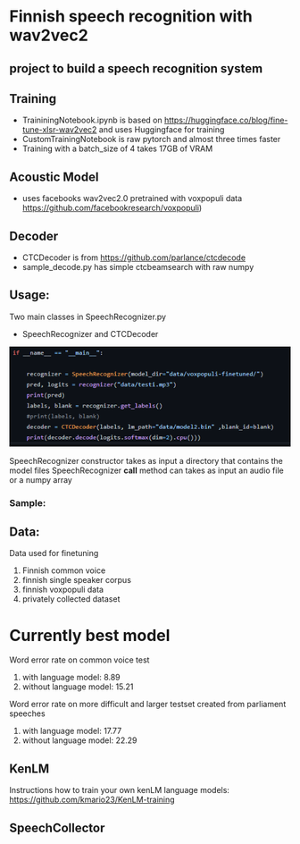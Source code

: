 # Finnish speech recognition with wav2vec2

## project to build a speech recognition system

## Training
- TraininingNotebook.ipynb is based on https://huggingface.co/blog/fine-tune-xlsr-wav2vec2 and uses Huggingface for training
- CustomTrainingNotebook is raw pytorch and almost three times faster
- Training with a batch_size of 4 takes 17GB of VRAM

## Acoustic Model
- uses facebooks wav2vec2.0 pretrained with voxpopuli data https://github.com/facebookresearch/voxpopuli)

## Decoder

- CTCDecoder is from https://github.com/parlance/ctcdecode
- sample_decode.py has simple ctcbeamsearch with raw numpy 

## Usage:

Two main classes in SpeechRecognizer.py
- SpeechRecognizer and CTCDecoder

![alt text](https://github.com/SampoImmonen/Finnish-SpeechRecognition/blob/main/images/sample.PNG)

SpeechRecognizer constructor takes as input a directory that contains the model files
SpeechRecognizer __call__ method can takes as input an audio file or a numpy array

### Sample:


## Data:
Data used for finetuning
1. Finnish common voice
2. finnish single speaker corpus 
3. finnish voxpopuli data
4. privately collected dataset


# Currently best model
Word error rate on common voice test
1. with language model: 8.89
2. without language model: 15.21

Word error rate on more difficult and larger testset created from parliament speeches
1. with language model: 17.77
2. without language model: 22.29

## KenLM

Instructions how to train your own kenLM language models: https://github.com/kmario23/KenLM-training

## SpeechCollector

